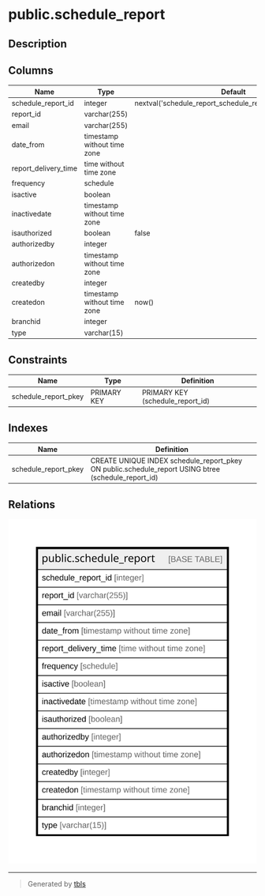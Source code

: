 # public.schedule_report

## Description

## Columns

| Name | Type | Default | Nullable | Children | Parents | Comment |
| ---- | ---- | ------- | -------- | -------- | ------- | ------- |
| schedule_report_id | integer | nextval('schedule_report_schedule_report_id_seq'::regclass) | false |  |  |  |
| report_id | varchar(255) |  | false |  |  |  |
| email | varchar(255) |  | true |  |  |  |
| date_from | timestamp without time zone |  | true |  |  |  |
| report_delivery_time | time without time zone |  | true |  |  |  |
| frequency | schedule |  | true |  |  |  |
| isactive | boolean |  | false |  |  |  |
| inactivedate | timestamp without time zone |  | true |  |  |  |
| isauthorized | boolean | false | false |  |  |  |
| authorizedby | integer |  | true |  |  |  |
| authorizedon | timestamp without time zone |  | true |  |  |  |
| createdby | integer |  | true |  |  |  |
| createdon | timestamp without time zone | now() | true |  |  |  |
| branchid | integer |  | true |  |  |  |
| type | varchar(15) |  | true |  |  |  |

## Constraints

| Name | Type | Definition |
| ---- | ---- | ---------- |
| schedule_report_pkey | PRIMARY KEY | PRIMARY KEY (schedule_report_id) |

## Indexes

| Name | Definition |
| ---- | ---------- |
| schedule_report_pkey | CREATE UNIQUE INDEX schedule_report_pkey ON public.schedule_report USING btree (schedule_report_id) |

## Relations

![er](public.schedule_report.svg)

---

> Generated by [tbls](https://github.com/k1LoW/tbls)
